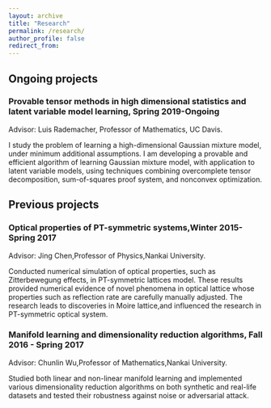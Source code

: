 ```yaml
---
layout: archive
title: "Research"
permalink: /research/
author_profile: false
redirect_from:
---
```


## Ongoing projects
### Provable tensor methods in high dimensional statistics and latent variable model learning, Spring 2019-Ongoing
Advisor: Luis Rademacher, Professor of Mathematics, UC Davis. 

I study the problem of learning a high-dimensional Gaussian mixture model, under minimum additional assumptions. I am developing a provable and efficient algorithm of learning Gaussian mixture model, with application to latent variable models, using techniques combining overcomplete tensor decomposition, sum-of-squares proof system, and nonconvex optimization.

## Previous projects

### Optical properties of PT-symmetric systems,Winter 2015-Spring 2017
Advisor: Jing Chen,Professor of Physics,Nankai University.

Conducted numerical simulation of optical properties, such as Zitterbewegung effects, in PT-symmetric lattices model. These results provided numerical evidence of novel phenomena in optical lattice whose properties such as reflection rate are carefully manually adjusted. The research leads to discoveries in Moire lattice,and influenced the research in PT-symmetric optical system.

### Manifold learning and dimensionality reduction algorithms, Fall 2016 - Spring 2017
Advisor: Chunlin Wu,Professor of Mathematics,Nankai University.

Studied both linear and non-linear manifold learning and implemented various dimensionality reduction algorithms on both synthetic and real-life datasets and tested their robustness against noise or adversarial attack.